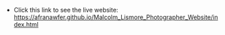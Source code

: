 * Click this link to see the live website: https://afranawfer.github.io/Malcolm_Lismore_Photographer_Website/index.html
